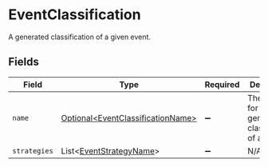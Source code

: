 # EventClassification

A generated classification of a given event.


## Fields

| Field                                                                                    | Type                                                                                     | Required                                                                                 | Description                                                                              |
| ---------------------------------------------------------------------------------------- | ---------------------------------------------------------------------------------------- | ---------------------------------------------------------------------------------------- | ---------------------------------------------------------------------------------------- |
| `name`                                                                                   | [Optional\<EventClassificationName>](../../models/components/EventClassificationName.md) | :heavy_minus_sign:                                                                       | The name for a generated classification of an event.                                     |
| `strategies`                                                                             | List\<[EventStrategyName](../../models/components/EventStrategyName.md)>                 | :heavy_minus_sign:                                                                       | N/A                                                                                      |